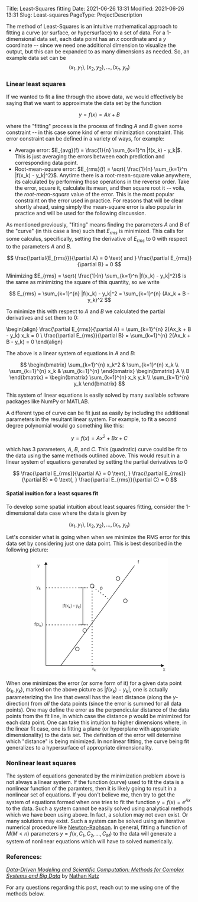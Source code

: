 Title: Least-Squares fitting
Date: 2021-06-26 13:31
Modified: 2021-06-26 13:31
Slug: Least-squares
PageType: ProjectDescription

The method of Least-Squares is an intuitive mathematical approach to fitting a curve (or surface, or hypersurface) to a set of data. 
For a 1-dimensional data set, each data point has an $x$ coordinate and a $y$ coordinate -- since we need one additional dimension to visualize the output, but this can be expanded to as many dimensions as needed.
So, an example data set can be
$$ (x_1, y_1), (x_2, y_2), \dots, (x_n, y_n) $$

### Linear least squares
If we wanted to fit a line through the above data, we would effectively be saying that we want to approximate the data set by the function

$$ y = f(x) = Ax + B $$

where the "fitting" process is the process of finding $A$ and $B$ given some constraint -- in this case some kind of error minimization constraint.
This error constraint can be defined in a variety of ways, for example:

* Average error: $E_{avg}(f) = \frac{1}{n} \sum_{k=1}^n |f(x_k) - y_k|$. This is just averaging the errors between each prediction and corresponding data point.
* Root-mean-square error: $E_{rms}(f) = \sqrt{ \frac{1}{n} \sum_{k=1}^n |f(x_k) - y_k|^2}$. Anytime there is a root-mean-square value anywhere, its calculated by performing those operations in the reverse order.
Take the error, square it, calculate its mean, and then square root it -- voila, the *root-mean-square* value of the error.
This is the most popular constraint on the error used in practice.
For reasons that will be clear shortly ahead, using simply the mean-square error is also popular in practice and will be used for the following discussion.

As mentioned previously, "fitting" means finding the parameters $A$ and $B$ of the "curve" (in this case a line) such that $E_{rms}$ is minimized.
This calls for some calculus, specifically, setting the derivative of $E_{rms}$ to $0$ with respect to the parameters $A$ and $B$.

$$ \frac{\partial{E_{rms}}}{\partial A} = 0 \text{ and } \frac{\partial E_{rms}}{\partial B} = 0 $$

Minimizing $E_{rms} = \sqrt{ \frac{1}{n} \sum_{k=1}^n |f(x_k) - y_k|^2}$ is the same as minimizing the square of this quantity, so we write

$$ E_{rms} = \sum_{k=1}^{n} |f(x_k) - y_k|^2 = \sum_{k=1}^{n} (Ax_k + B - y_k)^2 $$

To minimize this with respect to $A$ and $B$ we calculated the partial derivatives and set them to $0$:

\begin{align}
\frac{\partial E_{rms}}{\partial A} = \sum_{k=1}^{n} 2(Ax_k + B - y_k) x_k = 0	\\
\frac{\partial E_{rms}}{\partial B} = \sum_{k=1}^{n} 2(Ax_k + B - y_k) = 0
\end{align}

The above is a linear system of equations in $A$ and $B$:

$$ \begin{bmatrix}
	\sum_{k=1}^{n} x_k^2 & \sum_{k=1}^{n} x_k \\
	\sum_{k=1}^{n} x_k   & \sum_{k=1}^{n}
   \end{bmatrix} \begin{bmatrix}
			A \\
			B
		 \end{bmatrix} = \begin{bmatrix}
		 			\sum_{k=1}^{n} x_k y_k \\
					\sum_{k=1}^{n} y_k
				\end{bmatrix}
$$

This system of linear equations is easily solved by many available software packages like NumPy or MATLAB.

A different type of curve can be fit just as easily by including the additional parameters in the resultant linear system.
For example, to fit a second degree polynomial would go something like this:

$$ y = f(x) = Ax^2 + Bx + C $$

which has 3 parameters, $A$, $B$, and $C$.
This (quadratic) curve could be fit to the data using the same methods outlined above.
This would result in a linear system of equations generated by setting the partial derivatives to $0$

$$ \frac{\partial E_{rms}}{\partial A} = 0 \text{, } \frac{\partial E_{rms}}{\partial B} = 0 \text{, } \frac{\partial E_{rms}}{\partial C} = 0 $$

#### Spatial inuition for a least squares fit
To develop some spatial intuition about least squares fitting, consider the 1-dimensional data case where the data is given by

$$ (x_1, y_1), (x_2, y_2), \dots, (x_n, y_n) $$

Let's consider what is going when when we minimize the RMS error for this data set by considering just one data point.
This is best described in the following picture:

<p align="center">
<img src="../images/LeastSquares/LeastSquares_Intuition.png">
</p>

When one minimizes the error (or some form of it) for a given data point $(x_k, y_k)$, marked on the above picture as $|f(x_k) - y_k|$, one is actually parameterizing the line that overall has the least distance (along the *y*-direction) from *all* the data points (since the error is summed for all data points). 
One may define the error as the perpendicular distance of the data points from the fit line, in which case the distance *p* would be minimized for each data point.
One can take this intuition to higher dimensions where, in the linear fit case, one is fitting a plane (or hyperplane with appropriate dimensionality) to the data set.
The definition of the error will determine which "distance" is being minimized.
In nonlinear fitting, the curve being fit generalizes to a hypersurface of appropriate dimensionality.

### Nonlinear least squares
The system of equations generated by the minimization problem above is not always a linear system.
If the function (curve) used to fit the data is a nonlinear function of the paramters, then it is likely going to result in a nonlinear set of equations.
If you don't believe me, then try to get the system of equations formed when one tries to fit the function $y = f(x) = e^{Ax}$ to the data.
Such a system cannot be easily solved using analytical methods which we have been using above.
In fact, a solution may not even exist.
Or many solutions may exist.
Such a system can be solved using an iterative numerical procedure like [Newton-Raphson](https://en.wikipedia.org/wiki/Newton%27s_method).
In general, fitting a function of $M (M < n)$ parameters $y = f(x, C_1, C_2, \dots, C_M)$ to the data will generate a system of nonlinear equations which will have to solved numerically.

### References:
*[Data-Driven Modeling and Scientific Computation: Methods for Complex Systems and Big Data](https://www.amazon.com/Data-Driven-Modeling-Scientific-Computation-Methods/dp/0199660344)* by [Nathan Kutz](http://faculty.washington.edu/kutz/)

For any questions regarding this post, reach out to me using one of the methods below.
